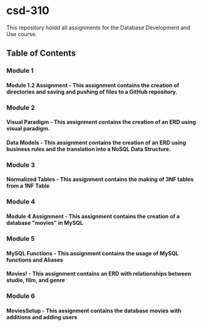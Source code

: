 # csd-310
This repository holdd all assignments for the Database Development and Use course.

## Table of Contents
### Module 1
#### Module 1.2 Assignment - This assignment contains the creation of directories and saving and pushing of files to a GitHub repository.

### Module 2
#### Visual Paradigm - This assignment contains the creation of an ERD using visual paradigm.
#### Data Models - This assignment contains the creation of an ERD using business rules and the translation into a NoSQL Data Structure.

### Module 3
#### Normalized Tables - This assignment contains the making of 3NF tables from a 1NF Table

### Module 4
#### Module 4 Assignment - This assignment contains the creation of a database "movies" in MySQL

### Module 5
#### MySQL Functions - This assignment contains the usage of MySQL functions and Aliases
#### Movies! - This assignment contains an ERD with relationships between studio, film, and genre

### Module 6
#### MoviesSetup - This assignment contains the database movies with additions and adding users
